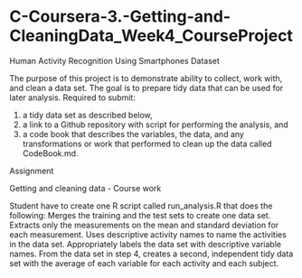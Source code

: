 # C-Coursera-3.-Getting-and-CleaningData_Week4_CourseProject
Human Activity Recognition Using Smartphones Dataset

The purpose of this project is to demonstrate ability to collect, work with, and clean a data set. 
The goal is to prepare tidy data that can be used for later analysis. Required to submit: 
1) a tidy data set as described below, 
2) a link to a Github repository with script for performing the analysis, and 
3) a code book that describes the variables, the data, and any transformations or work that performed 
  to clean up the data called CodeBook.md.


Assignment

Getting and cleaning data - Course work

Student have to create one R script called run_analysis.R that does the following:
 Merges the training and the test sets to create one data set.
 Extracts only the measurements on the mean and standard deviation for each measurement.
 Uses descriptive activity names to name the activities in the data set.
 Appropriately labels the data set with descriptive variable names.
 From the data set in step 4, creates a second, independent tidy data set with the average of each variable for each activity and each subject.
